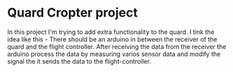 # Quard Cropter project

In this project I'm trying to add extra functionality to the quard. I tink the idea like this - There should be an arduino in between the receiver of the quard and the flight controller. After receiving the data from the receiver the arduino process the data by measuring varios sensor data and modify the signal the it sends the data to the flight-controller.

